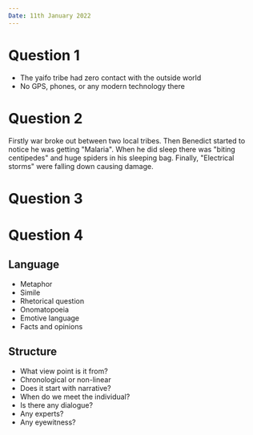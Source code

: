 ```yaml
---
Date: 11th January 2022
---
```


# Question 1
* The yaifo tribe had zero contact with the outside world
* No GPS, phones, or any modern technology there

# Question 2
Firstly war broke out between two local tribes. Then Benedict started to notice
he was getting "Malaria". When he did sleep there was "biting centipedes" and
huge spiders in his sleeping bag. Finally, "Electrical storms" were falling down
causing damage.

# Question 3

# Question 4
## Language
* Metaphor
* Simile
* Rhetorical question
* Onomatopoeia
* Emotive language
* Facts and opinions
## Structure
* What view point is it from?
* Chronological or non-linear
* Does it start with narrative?
* When do we meet the individual?
* Is there any dialogue?
* Any experts?
* Any eyewitness?
